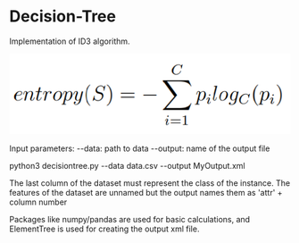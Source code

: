 # Decision-Tree
Implementation of ID3 algorithm.

![Screenshot](Entropy.PNG)


Input parameters:
  --data: path to data
  --output: name of the output file

python3 decisiontree.py --data data.csv --output MyOutput.xml

The last column of the dataset must represent the class of the instance. 
The features of the dataset are unnamed but the output names them as 'attr' + column number

Packages like numpy/pandas are used for basic calculations, and ElementTree is used for creating the output xml file.
